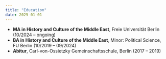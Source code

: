 ```yaml
---
title: "Education"
date: 2025-01-01
---
```


- **MA in History and Culture of the Middle East**, Freie Universität Berlin (10/2024 – ongoing)
- **BA in History and Culture of the Middle East**, Minor: Political Science, FU Berlin (10/2019 – 09/2024)
- **Abitur**, Carl-von-Ossietzky Gemeinschaftsschule, Berlin (2017 – 2019)
